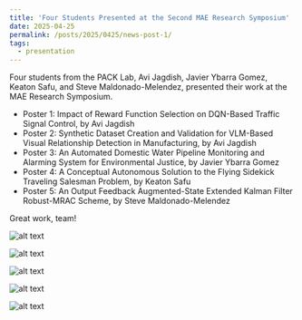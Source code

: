 ```yaml
---
title: 'Four Students Presented at the Second MAE Research Symposium'
date: 2025-04-25
permalink: /posts/2025/0425/news-post-1/
tags:
  - presentation
---
```


Four students from the PACK Lab, Avi Jagdish, Javier Ybarra Gomez, Keaton Safu, and Steve Maldonado-Melendez, presented their work at the MAE Research Symposium. 

* Poster 1: Impact of Reward Function Selection on DQN-Based Traffic Signal Control, by Avi Jagdish
* Poster 2: Synthetic Dataset Creation and Validation for VLM-Based Visual Relationship Detection in Manufacturing, by Avi Jagdish
* Poster 3: An Automated Domestic Water Pipeline Monitoring and Alarming System for Environmental Justice, by Javier Ybarra Gomez
* Poster 4: A Conceptual Autonomous Solution to the Flying Sidekick Traveling Salesman Problem, by Keaton Safu
* Poster 5: An Output Feedback Augmented-State Extended Kalman Filter Robust-MRAC Scheme, by Steve Maldonado-Melendez

Great work, team!

![alt text](/images/MAE_Research_Symposium_2025_0.jpeg "MAE Research Symposium 2025")

![alt text](/images/MAE_Research_Symposium_2025_1.jpeg "MAE Research Symposium 2025")

![alt text](/images/MAE_Research_Symposium_2025_2.jpeg "MAE Research Symposium 2025")

![alt text](/images/MAE_Research_Symposium_2025_3.jpeg "MAE Research Symposium 2025")

![alt text](/images/MAE_Research_Symposium_2025_4.jpeg "MAE Research Symposium 2025")
